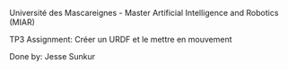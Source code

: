 Université des Mascareignes - Master Artificial Intelligence and Robotics (MIAR)

TP3 Assignment: Créer un URDF et le mettre en mouvement

Done by: Jesse Sunkur
